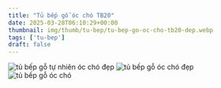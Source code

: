 ```yaml
---
title: "Tủ bếp gỗ óc chó TB20"
date: 2025-03-28T06:10:29+00:00
thumbnail: img/thumb/tu-bep/tu-bep-go-oc-cho-tb20-dep.webp
tags: ['tu-bep']
draft: false
---
```

![tủ bếp gỗ tự nhiên óc chó đẹp](/img/tu-bep/tb20/tu-bep-go-oc-cho-tb20-1.webp)
![tủ bếp gỗ óc chó đẹp](/img/tu-bep/tb20/tu-bep-go-oc-cho-tb20-2.webp)
![tủ bếp gỗ óc chó](/img/tu-bep/tb20/tu-bep-go-oc-cho-tb20-3.webp)